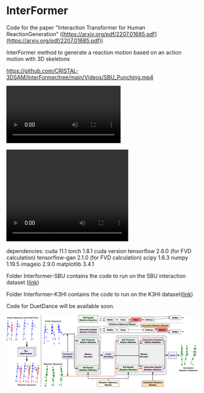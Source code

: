 # InterFormer

Code for the paper "Interaction Transformer for Human ReactionGeneration" ([https://arxiv.org/pdf/2207.01685.pdf](https://arxiv.org/pdf/2207.01685.pdf))

InterFormer method to generate a reaction motion based on an action motion with 3D skeletons

https://github.com/CRISTAL-3DSAM/InterFormer/tree/main/Videos/SBU_Punching.mp4

![](https://github.com/CRISTAL-3DSAM/InterFormer/tree/main/Videos/SBU_Punching.mp4)

<video width="320" height="240" controls>
  <source src="https://github.com/CRISTAL-3DSAM/InterFormer/tree/main/Videos/SBU_Punching.mp4" type="video/mp4">
</video>


dependencies:
cuda 11.1
torch 1.8.1 cuda version
tensorflow 2.6.0 (for FVD calculation)
tensorflow-gan 2.1.0 (for FVD calculation)
scipy 1.6.3
numpy 1.19.5
imageio 2.9.0
matplotlib 3.4.1

Folder Interformer-SBU contains the code to run on the SBU interaction dataset ([link](https://www3.cs.stonybrook.edu/~kyun/research/kinect_interaction/index.html))

Folder Interformer-K3HI contains the code to run on the K3HI dataset([link](http://www.lmars.whu.edu.cn/prof_web/zhuxinyan/DataSetPublish/dataset.html))

Code for DuetDance will be available soon.

![alt text](https://github.com/CRISTAL-3DSAM/InterFormer/blob/main/Figures/Interformer(1).jpg "InterFormer overview")

